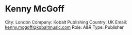 # Kenny McGoff

City: London
Company: Kobalt Publishing
Country: UK
Email: kenny.mcgoff@kobaltmusic.com
Role: A&R
Type: Publisher